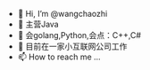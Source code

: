 - 👋 Hi, I’m @wangchaozhi
- 👀 主营Java
- 🌱 会golang,Python,会点：C++,C#
- 💞️ 目前在一家小互联网公司工作
- 📫 How to reach me ...

<!---
wangchaozhi/wangchaozhi is a ✨ special ✨ repository because its `README.md` (this file) appears on your GitHub profile.
You can click the Preview link to take a look at your changes.
--->
